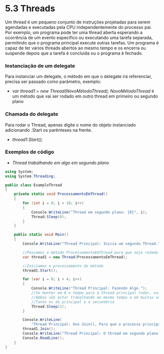 # 5.3 Threads

Um thread é um pequeno conjunto de instruções projetadas para serem agendadas e executadas pela CPU independentemente do processo pai.
Por exemplo, um programa pode ter uma thread aberta esperando a ocorrência de um evento específico ou executando uma tarefa separada, permitindo que o programa principal execute outras tarefas.
Um programa é capaz de ter vários threads abertos ao mesmo tempo e os encerra ou suspende depois que a tarefa é concluída ou o programa é fechado.

### Instanciação de um delegate

Para instanciar um delegate, o método em que o delegate irá referenciar, precisa ser passado como parâmetro, exemplo:

-   _var thread1 = new Thread(NovoMétodoThread);_
    _NovoMétodoThread_ é um método que vai ser rodado em outro thread em primeiro ou segundo plano

### Chamada do delegate

Para rodar o Thread, apenas digite o nome do objeto instanciado adicionando .Start os parênteses na frente.

-   _thread1.Start();_

### Exemplos de código

-   _Thread trabalhando em algo em segundo plano_

```cs
using System;
using System.Threading;

public class ExamploThread
{
    private static void ProcessamentoEmThread()
    {
        for (int i = 0; i < 10; i++)
        {
            Console.WriteLine("Thread em segundo plano: {0}", i);
            Thread.Sleep(0);
        }
    }

    public static void Main()
    {
        Console.WriteLine("Thread Principal: Inicia um segundo Thread.");

        //Passamos o método ProcessamentoEmThread para que seja rodado em um outra linha de processamento
        var thread1 = new Thread(ProcessamentoEmThread);

        //Iniciamos o processamento do método
        thread1.Start();

        for (var i = 0; i < 4; i++)
        {
            Console.WriteLine("Thread Principal: Fazendo Algo.");
            //Se manter em 0 o tempo para a thread principal rodar, vai ver que
            //Ambos vão estar trabalhando ao mesmo tempo e em muitas vezes os textos se misturam
            //Tanto os da principal e a secundária
            Thread.Sleep(1);
        }

        Console.WriteLine(
            "Thread Principal: Use Join(), Para que o processo principal aguarde o processamento em segundo plano.");
        thread1.Join();
        Console.WriteLine("Thread Principal: O thread em segundo plano retornou e tudo foi encerrado.");
        Console.ReadLine();
    }
}
```

